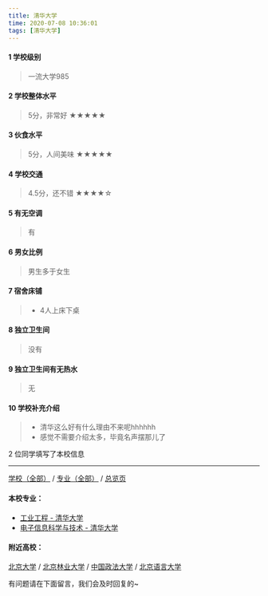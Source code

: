 ```yaml
---
title: 清华大学
time: 2020-07-08 10:36:01
tags: [清华大学]
---
```

#### 1 学校级别
> 一流大学985


#### 2 学校整体水平
> 5分，非常好
★★★★★


#### 3 伙食水平
>  5分，人间美味
★★★★★



#### 4 学校交通
> 4.5分，还不错
★★★★☆


#### 5 有无空调
> 有


#### 6 男女比例
> 男生多于女生


#### 7 宿舍床铺
> - 4人上床下桌
 

#### 8 独立卫生间
> 没有


#### 9 独立卫生间有无热水
> 无


#### 10 学校补充介绍
> - 清华这么好有什么理由不来呢hhhhhh
> - 感觉不需要介绍太多，毕竟名声摆那儿了
 
2 位同学填写了本校信息

***
[学校（全部）](https://univgo.github.io/2020/07/09/学校汇总页) / [专业（全部）](https://univgo.github.io/2020/07/09/专业汇总页) / [总览页](https://univgo.github.io/2020/07/09/总览)
#### 本校专业：
- [工业工程 - 清华大学](https://univgo.github.io/2020/07/08/工业工程%20-%20清华大学)
- [电子信息科学与技术 - 清华大学](https://univgo.github.io/2020/07/08/电子信息科学与技术%20-%20清华大学)

#### 附近高校：
[北京大学](https://univgo.github.io/2020/07/08/北京大学) / [北京林业大学](https://univgo.github.io/2020/07/08/北京林业大学) / [中国政法大学](https://univgo.github.io/2020/07/08/中国政法大学) / [北京语言大学](https://univgo.github.io/2020/07/08/北京语言大学)


有问题请在下面留言，我们会及时回复的~
